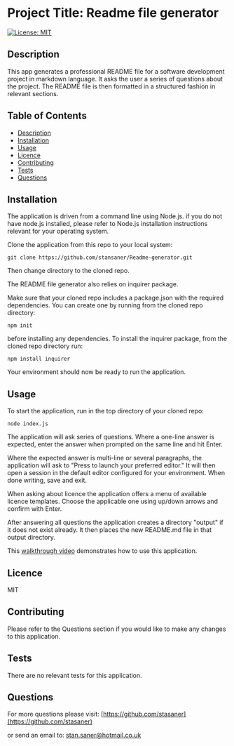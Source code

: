 
# Project Title: Readme file generator

[![License: MIT](https://img.shields.io/badge/License-MIT-yellow.svg)](https://opensource.org/licenses/MIT)

## Description

This app generates a professional README file for a software development project in markdown language.
It asks the user a series of questions about the project.
The README file is then formatted in a structured fashion in relevant sections.


## Table of Contents
- [Description](#description)
- [Installation](#installation)
- [Usage](#usage)
- [Licence](#licence)
- [Contributing](#contributing)
- [Tests](#tests)
- [Questions](#questions)

## Installation

The application is driven from a command line using Node.js.
if you do not have node.js installed, please refer to Node.js installation instructions relevant for your operating system.

Clone the application from this repo to your local system:

```
git clone https://github.com/stansaner/Readme-generator.git
```

Then change directory to the cloned repo.

The README file generator also relies on inquirer package.

Make sure that your cloned repo includes a package.json with the required dependencies. 
You can create one by running from the cloned repo directory:

```
npm init
``` 

before installing any dependencies.
To install the inquirer package, from the cloned repo directory run:

```
npm install inquirer
```

Your environment should now be ready to run the application.


## Usage

To start the application, run in the top directory of your cloned repo:

```
node index.js
```

The application will ask series of questions. Where a one-line answer is expected,
enter the answer when prompted on the same line and hit Enter.

Where the expected answer is multi-line or several paragraphs, the application will 
ask to "Press <enter> to launch your preferred editor."
It will then open a session in the default editor configured for your environment.
When done writing, save and exit.

When asking about licence the application offers a menu of available licence templates.
Choose the applicable one using up/down arrows and confirm with Enter.

After answering all questions the application creates a directory "output" if it does
not exist already. It then places the new README.md file in that output directory.

This [walkthrough video](https://drive.google.com/file/d/1-xgxMxA3mi1btMWXZvdBZvDkmFGRZA2D/view) demonstrates how to use this application.


## Licence

MIT

## Contributing

Please refer to the Questions section if you would like to make any changes 
to this application.


## Tests

There are no relevant tests for this application.


## Questions

For more questions please visit:
[https://github.com/stasaner](https://github.com/stasaner)

or send an email to: stan.saner@hotmail.co.uk

      